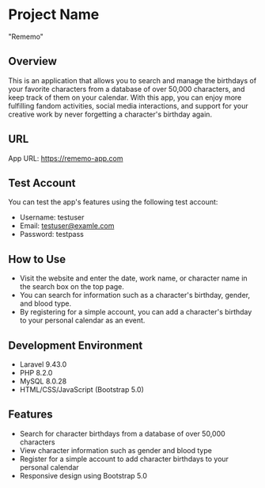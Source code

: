 # Project Name

"Rememo"

## Overview

This is an application that allows you to search and manage the birthdays of your favorite characters from a database of over 50,000 characters, and keep track of them on your calendar. With this app, you can enjoy more fulfilling fandom activities, social media interactions, and support for your creative work by never forgetting a character's birthday again.

## URL

App URL: https://rememo-app.com

## Test Account

You can test the app's features using the following test account:

* Username: testuser
* Email: testuser@examle.com
* Password: testpass

## How to Use

- Visit the website and enter the date, work name, or character name in the search box on the top page.
- You can search for information such as a character's birthday, gender, and blood type.
- By registering for a simple account, you can add a character's birthday to your personal calendar as an event.

## Development Environment

* Laravel 9.43.0
* PHP 8.2.0
* MySQL 8.0.28
* HTML/CSS/JavaScript (Bootstrap 5.0)

## Features

* Search for character birthdays from a database of over 50,000 characters
* View character information such as gender and blood type
* Register for a simple account to add character birthdays to your personal calendar
* Responsive design using Bootstrap 5.0

<!-- ## Getting Started

1. Ensure that your system meets the requirements of the application, such as Laravel 9.43.0, PHP 8.2.0, and MySQL 5.7.28.
2. Clone the repository to your local machine.
3. Install dependencies using composer install.
4. Copy the .env.example file and rename it to .env.
5. Set up a MySQL database and update the .env file with your database credentials.
6. Run php artisan key:generate to generate a new application key.
7. Run php artisan migrate to create the database tables.
8. Run php artisan db:seed to populate the database with character data.
9. Start the development server using php artisan serve.
10. Visit the website

## License

This project is licensed under the [MIT License](https://opensource.org/licenses/MIT). -->
